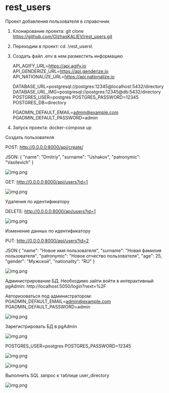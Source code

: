 # rest_users

Проект добавления пользователя в справочник

1. Клонирование проекта: git clone https://github.com/OlzhasKALIEV/rest_users.git
2. Переходим в проект: cd .\rest_users\
3. Создать файл .env в нем разместить информацию 

    API_AGIFY_URL=https://api.agify.io
    API_GENDERIZE_URL=https://api.genderize.io
    API_NATIONALIZE_URL=https://api.nationalize.io
    
    DATABASE_URL=postgresql://postgres:12345@localhost:5432/directory
    DATABASE_URL_IMG=postgresql://postgres:12345@db:5432/directory
    POSTGRES_USER=postgres
    POSTGRES_PASSWORD=12345
    POSTGRES_DB=directory
    
    PGADMIN_DEFAULT_EMAIL=admin@example.com
    PGADMIN_DEFAULT_PASSWORD=admin

4. Запуск проекта: docker-compose up

Создать пользователя

POST: http://0.0.0.0:8000/api/create/

JSON:
{
"name": "Dmitriy",
"surname": "Ushakov",
"patronymic": "Vasilevich"
}

![img.png](img/img_2.PNG)

GET: http://0.0.0.0:8000/api/users?id=1

![img.png](img/img_1.PNG)

Удаления по идентификатору

DELETE: http://0.0.0.0:8000/api/users?id=1

![img.png](img/img_3.PNG)

Изменение данных по идентификатору

PUT: http://0.0.0.0:8000/api/users?id=2

JSON
{
    "name": "Новое имя пользователя",
    "surname": "Новая фамилия пользователя",
    "patronymic": "Новое отчество пользователя",
    "age": 25,
    "gender": "Мужской",
    "nationality": "RU"
}

![img.png](img/img_4.PNG)


Администрирование БД. Необходимо зайти войти в интерактивный pgAdmin: http://localhost:5050/login?next=%2F

Авторизоваться под администратором: 
    PGADMIN_DEFAULT_EMAIL=admin@example.com
    PGADMIN_DEFAULT_PASSWORD=admin

![img.png](img/img_5.PNG)

Зарегистрировать БД в pgAdmin

![img.png](img/img_6.PNG)

POSTGRES_USER=postgres
POSTGRES_PASSWORD=12345

![img.png](img/img_7.PNG)

![img.png](img/img_8.PNG)

Выполнить SQL запрос к таблице user_directory

![img.png](img/img_9.PNG)